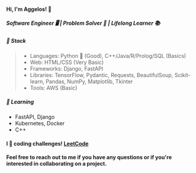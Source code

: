 <h4>Hi, I'm Aggelos! 👋</h4>

<h5>Software Engineer 🖥️ | Problem Solver 🧩 | Lifelong Learner 📚</h5>

<h5>🔧 Stack</h5>

> - Languages: Python 🐍 (Good), C++/Java/R/Prolog/SQL (Basics)
> - Web: HTML/CSS (Very Basic)
> - Frameworks: Django, FastAPI
> - Libraries: TensorFlow, Pydantic, Requests, BeautifulSoup, Scikit-learn, Pandas, NumPy, Matplotlib, Tkinter
> - Tools: AWS (Basic)



<h5>🌱 Learning</h5>

- FastAPI, Django
- Kubernetes, Docker
- C++


<h4>I 💙 coding challenges! <a href="https://leetcode.com/papaggalos/">LeetCode</a></h4>

<h4>Feel free to reach out to me if you have any questions or if you're interested in collaborating on a project.</h4>
